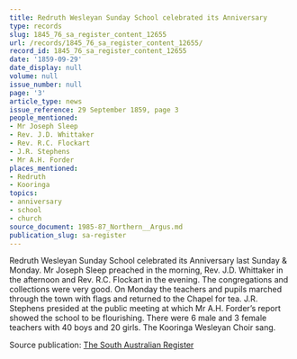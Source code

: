 ```yaml
---
title: Redruth Wesleyan Sunday School celebrated its Anniversary
type: records
slug: 1845_76_sa_register_content_12655
url: /records/1845_76_sa_register_content_12655/
record_id: 1845_76_sa_register_content_12655
date: '1859-09-29'
date_display: null
volume: null
issue_number: null
page: '3'
article_type: news
issue_reference: 29 September 1859, page 3
people_mentioned:
- Mr Joseph Sleep
- Rev. J.D. Whittaker
- Rev. R.C. Flockart
- J.R. Stephens
- Mr A.H. Forder
places_mentioned:
- Redruth
- Kooringa
topics:
- anniversary
- school
- church
source_document: 1985-87_Northern__Argus.md
publication_slug: sa-register
---
```


Redruth Wesleyan Sunday School celebrated its Anniversary last Sunday & Monday.  Mr Joseph Sleep preached in the morning, Rev. J.D. Whittaker in the afternoon and Rev. R.C. Flockart in the evening.  The congregations and collections were very good.  On Monday the teachers and pupils marched through the town with flags and returned to the Chapel for tea.  J.R. Stephens presided at the public meeting at which Mr A.H. Forder’s report showed the school to be flourishing.  There were 6 male and 3 female teachers with 40 boys and 20 girls.  The Kooringa Wesleyan Choir sang.

Source publication: [The South Australian Register](/publications/sa-register/)
